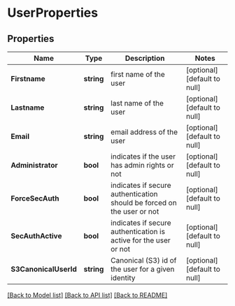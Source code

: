 # UserProperties

## Properties
Name | Type | Description | Notes
------------ | ------------- | ------------- | -------------
**Firstname** | **string** | first name of the user | [optional] [default to null]
**Lastname** | **string** | last name of the user | [optional] [default to null]
**Email** | **string** | email address of the user | [optional] [default to null]
**Administrator** | **bool** | indicates if the user has admin rights or not | [optional] [default to null]
**ForceSecAuth** | **bool** | indicates if secure authentication should be forced on the user or not | [optional] [default to null]
**SecAuthActive** | **bool** | indicates if secure authentication is active for the user or not | [optional] [default to null]
**S3CanonicalUserId** | **string** | Canonical (S3) id of the user for a given identity | [optional] [default to null]

[[Back to Model list]](../README.md#documentation-for-models) [[Back to API list]](../README.md#documentation-for-api-endpoints) [[Back to README]](../README.md)

